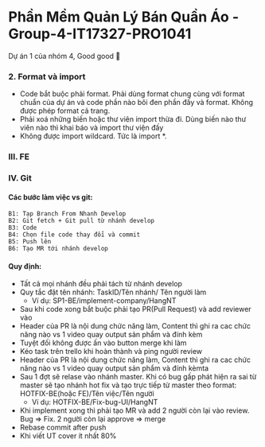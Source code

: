 # Phần Mềm Quản Lý Bán Quần Áo -Group-4-IT17327-PRO1041
Dự án 1 của nhóm 4, Good good 🧠
### 2. Format và import 
- Code bắt buộc phải format. Phải dùng format chung cùng với format chuẩn của dự án và code phần nào bôi đen phần đấy và format. Không được phép format cả trang.
- Phải xoá những biến hoặc thư viên import thừa đi. Dùng biến nào thư viên nào thì khai báo và import thư viện đấy
- Không được import wildcard. Tức là import *.
 
 ### III. FE
 
 ### IV. Git
#### Các bước làm việc vs git:
    B1: Tạp Branch From Nhanh Develop
    B2: Git fetch + Git pull từ nhánh develop
    B3: Code
    B4: Chọn file code thay đổi và commit 
    B5: Push lên
    B6: Tạo MR tới nhánh develop

#### Quy định:
 - Tất cả mọi nhánh đều phải tách từ nhánh develop
 - Quy tắc đặt tên nhánh: TaskID/Tên nhánh/ Tên người làm 
    - Ví dụ: SP1-BE/implement-company/HangNT
 - Sau khi code xong bắt buộc phải tạo PR(Pull Request) và add reviewer vào
 - Header của PR là nội dung chức năng làm, Content thì ghi ra cac chức năng nào vs 1 video quay output sản phẩm và đính kèm
 - Tuyệt đối không được ấn vào button merge khi làm 
 - Kéo task trên trello khi hoàn thành và ping người review 
 - Header của PR là nội dung chức năng làm, Content thì ghi ra cac chức năng nào vs 1 video quay output sản phẩm và đính kèmta
 - Sau 1 đợt sẽ relase vào nhánh master. Khi có bug gấp phát hiện ra sai từ master sẽ tạo nhánh hot fix và tạo trực tiếp từ master theo format: HOTFIX-BE(hoặc FE)/Tên việc/Tên người
    - Ví dụ: HOTFIX-BE/Fix-bug-UI/HangNT
 - Khi implement xong thì phải tạo MR và add 2 người còn lại vào review. Bug => Fix. 2 người còn lại approve => merge 
 - Rebase commit after push 
- Khi viết UT cover ít nhất 80%
    
